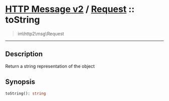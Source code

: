 # [HTTP Message v2](http2.md) / [Request](http2-Request.md) :: toString
 > im\http2\msg\Request
____

## Description
Return a string representation of the object

## Synopsis
```php
toString(): string
```
